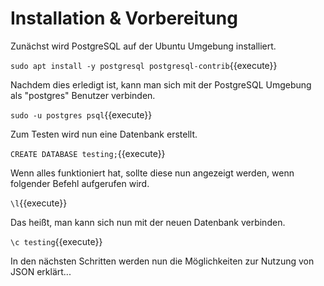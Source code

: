 # Installation & Vorbereitung

Zunächst wird PostgreSQL auf der Ubuntu Umgebung installiert.

`sudo apt install -y postgresql postgresql-contrib`{{execute}}

Nachdem dies erledigt ist, kann man sich mit der PostgreSQL Umgebung als "postgres" Benutzer verbinden.

`sudo -u postgres psql`{{execute}}

Zum Testen wird nun eine Datenbank erstellt.

`CREATE DATABASE testing;`{{execute}}

Wenn alles funktioniert hat, sollte diese nun angezeigt werden, wenn folgender Befehl aufgerufen wird.

`\l`{{execute}}

Das heißt, man kann sich nun mit der neuen Datenbank verbinden.

`\c testing`{{execute}}

In den nächsten Schritten werden nun die Möglichkeiten zur Nutzung von JSON erklärt...